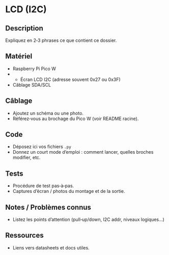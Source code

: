 # LCD (I2C)

## Description
Expliquez en 2‑3 phrases ce que contient ce dossier.

## Matériel
- Raspberry Pi Pico W
- - Écran LCD I2C (adresse souvent 0x27 ou 0x3F)
- Câblage SDA/SCL

## Câblage
- Ajoutez un schéma ou une photo.
- Référez‑vous au brochage du Pico W (voir README racine).

## Code
- Déposez ici vos fichiers `.py`
- Donnez un court mode d’emploi : comment lancer, quelles broches modifier, etc.

## Tests
- Procédure de test pas‑à‑pas.
- Captures d’écran / photos du montage et de la sortie.

## Notes / Problèmes connus
- Listez les points d’attention (pull‑up/down, I2C addr, niveaux logiques…)

## Ressources
- Liens vers datasheets et docs utiles.
